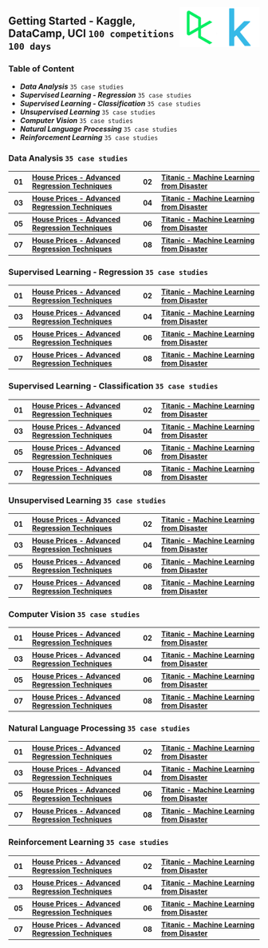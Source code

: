 <a href="/Getting-Started/README.md"><img align="right" width="80" src="/logos/kaggle.jpg"></img></a>
<a href="/Getting-Started/README.md"><img align="right" width="80" src="/logos/datacamp.jpg"></img></a>

## Getting Started - Kaggle, DataCamp, UCI `100 competitions` `100 days`

### Table of Content

- ***Data Analysis***                            `35 case studies`
- ***Supervised Learning - Regression***         `35 case studies`
- ***Supervised Learning - Classification***     `35 case studies`
- ***Unsupervised Learning***                    `35 case studies`
- ***Computer Vision***                          `35 case studies`
- ***Natural Language Processing***              `35 case studies`
- ***Reinforcement Learning***                   `35 case studies`

### Data Analysis `35 case studies`

<table>
    <tbody>
        <tr>
<th align="center" width="50px">01</th><th align="left" width="550px"><a href="https://www.kaggle.com/competitions/house-prices-advanced-regression-techniques/">House Prices - Advanced Regression Techniques</a></th>
<th align="center" width="50px">02</th><th align="left" width="550px"><a href="https://www.kaggle.com/competitions/titanic/">Titanic - Machine Learning from Disaster
</a></th>
        </tr>
        <tr>
<th align="center" width="50px">03</th><th align="left" width="550px"><a href="https://www.kaggle.com/competitions/house-prices-advanced-regression-techniques/">House Prices - Advanced Regression Techniques</a></th>
<th align="center" width="50px">04</th><th align="left" width="550px"><a href="https://www.kaggle.com/competitions/titanic/">Titanic - Machine Learning from Disaster
</a></th>
        </tr>
        <tr>
<th align="center" width="50px">05</th><th align="left" width="550px"><a href="https://www.kaggle.com/competitions/house-prices-advanced-regression-techniques/">House Prices - Advanced Regression Techniques</a></th>
<th align="center" width="50px">06</th><th align="left" width="550px"><a href="https://www.kaggle.com/competitions/titanic/">Titanic - Machine Learning from Disaster
</a></th>
        </tr>
        <tr>
<th align="center" width="50px">07</th><th align="left" width="550px"><a href="https://www.kaggle.com/competitions/house-prices-advanced-regression-techniques/">House Prices - Advanced Regression Techniques</a></th>
<th align="center" width="50px">08</th><th align="left" width="550px"><a href="https://www.kaggle.com/competitions/titanic/">Titanic - Machine Learning from Disaster
</a></th>
        </tr>
    </tbody>
</table>

### Supervised Learning - Regression `35 case studies`

<table>
    <tbody>
        <tr>
<th align="center" width="50px">01</th><th align="left" width="550px"><a href="https://www.kaggle.com/competitions/house-prices-advanced-regression-techniques/">House Prices - Advanced Regression Techniques</a></th>
<th align="center" width="50px">02</th><th align="left" width="550px"><a href="https://www.kaggle.com/competitions/titanic/">Titanic - Machine Learning from Disaster
</a></th>
        </tr>
        <tr>
<th align="center" width="50px">03</th><th align="left" width="550px"><a href="https://www.kaggle.com/competitions/house-prices-advanced-regression-techniques/">House Prices - Advanced Regression Techniques</a></th>
<th align="center" width="50px">04</th><th align="left" width="550px"><a href="https://www.kaggle.com/competitions/titanic/">Titanic - Machine Learning from Disaster
</a></th>
        </tr>
        <tr>
<th align="center" width="50px">05</th><th align="left" width="550px"><a href="https://www.kaggle.com/competitions/house-prices-advanced-regression-techniques/">House Prices - Advanced Regression Techniques</a></th>
<th align="center" width="50px">06</th><th align="left" width="550px"><a href="https://www.kaggle.com/competitions/titanic/">Titanic - Machine Learning from Disaster
</a></th>
        </tr>
        <tr>
<th align="center" width="50px">07</th><th align="left" width="550px"><a href="https://www.kaggle.com/competitions/house-prices-advanced-regression-techniques/">House Prices - Advanced Regression Techniques</a></th>
<th align="center" width="50px">08</th><th align="left" width="550px"><a href="https://www.kaggle.com/competitions/titanic/">Titanic - Machine Learning from Disaster
</a></th>
        </tr>
    </tbody>
</table>

### Supervised Learning - Classification `35 case studies`

<table>
    <tbody>
        <tr>
<th align="center" width="50px">01</th><th align="left" width="550px"><a href="https://www.kaggle.com/competitions/house-prices-advanced-regression-techniques/">House Prices - Advanced Regression Techniques</a></th>
<th align="center" width="50px">02</th><th align="left" width="550px"><a href="https://www.kaggle.com/competitions/titanic/">Titanic - Machine Learning from Disaster
</a></th>
        </tr>
        <tr>
<th align="center" width="50px">03</th><th align="left" width="550px"><a href="https://www.kaggle.com/competitions/house-prices-advanced-regression-techniques/">House Prices - Advanced Regression Techniques</a></th>
<th align="center" width="50px">04</th><th align="left" width="550px"><a href="https://www.kaggle.com/competitions/titanic/">Titanic - Machine Learning from Disaster
</a></th>
        </tr>
        <tr>
<th align="center" width="50px">05</th><th align="left" width="550px"><a href="https://www.kaggle.com/competitions/house-prices-advanced-regression-techniques/">House Prices - Advanced Regression Techniques</a></th>
<th align="center" width="50px">06</th><th align="left" width="550px"><a href="https://www.kaggle.com/competitions/titanic/">Titanic - Machine Learning from Disaster
</a></th>
        </tr>
        <tr>
<th align="center" width="50px">07</th><th align="left" width="550px"><a href="https://www.kaggle.com/competitions/house-prices-advanced-regression-techniques/">House Prices - Advanced Regression Techniques</a></th>
<th align="center" width="50px">08</th><th align="left" width="550px"><a href="https://www.kaggle.com/competitions/titanic/">Titanic - Machine Learning from Disaster
</a></th>
        </tr>
    </tbody>
</table>

### Unsupervised Learning `35 case studies`

<table>
    <tbody>
        <tr>
<th align="center" width="50px">01</th><th align="left" width="550px"><a href="https://www.kaggle.com/competitions/house-prices-advanced-regression-techniques/">House Prices - Advanced Regression Techniques</a></th>
<th align="center" width="50px">02</th><th align="left" width="550px"><a href="https://www.kaggle.com/competitions/titanic/">Titanic - Machine Learning from Disaster
</a></th>
        </tr>
        <tr>
<th align="center" width="50px">03</th><th align="left" width="550px"><a href="https://www.kaggle.com/competitions/house-prices-advanced-regression-techniques/">House Prices - Advanced Regression Techniques</a></th>
<th align="center" width="50px">04</th><th align="left" width="550px"><a href="https://www.kaggle.com/competitions/titanic/">Titanic - Machine Learning from Disaster
</a></th>
        </tr>
        <tr>
<th align="center" width="50px">05</th><th align="left" width="550px"><a href="https://www.kaggle.com/competitions/house-prices-advanced-regression-techniques/">House Prices - Advanced Regression Techniques</a></th>
<th align="center" width="50px">06</th><th align="left" width="550px"><a href="https://www.kaggle.com/competitions/titanic/">Titanic - Machine Learning from Disaster
</a></th>
        </tr>
        <tr>
<th align="center" width="50px">07</th><th align="left" width="550px"><a href="https://www.kaggle.com/competitions/house-prices-advanced-regression-techniques/">House Prices - Advanced Regression Techniques</a></th>
<th align="center" width="50px">08</th><th align="left" width="550px"><a href="https://www.kaggle.com/competitions/titanic/">Titanic - Machine Learning from Disaster
</a></th>
        </tr>
    </tbody>
</table>

### Computer Vision `35 case studies`

<table>
    <tbody>
        <tr>
<th align="center" width="50px">01</th><th align="left" width="550px"><a href="https://www.kaggle.com/competitions/house-prices-advanced-regression-techniques/">House Prices - Advanced Regression Techniques</a></th>
<th align="center" width="50px">02</th><th align="left" width="550px"><a href="https://www.kaggle.com/competitions/titanic/">Titanic - Machine Learning from Disaster
</a></th>
        </tr>
        <tr>
<th align="center" width="50px">03</th><th align="left" width="550px"><a href="https://www.kaggle.com/competitions/house-prices-advanced-regression-techniques/">House Prices - Advanced Regression Techniques</a></th>
<th align="center" width="50px">04</th><th align="left" width="550px"><a href="https://www.kaggle.com/competitions/titanic/">Titanic - Machine Learning from Disaster
</a></th>
        </tr>
        <tr>
<th align="center" width="50px">05</th><th align="left" width="550px"><a href="https://www.kaggle.com/competitions/house-prices-advanced-regression-techniques/">House Prices - Advanced Regression Techniques</a></th>
<th align="center" width="50px">06</th><th align="left" width="550px"><a href="https://www.kaggle.com/competitions/titanic/">Titanic - Machine Learning from Disaster
</a></th>
        </tr>
        <tr>
<th align="center" width="50px">07</th><th align="left" width="550px"><a href="https://www.kaggle.com/competitions/house-prices-advanced-regression-techniques/">House Prices - Advanced Regression Techniques</a></th>
<th align="center" width="50px">08</th><th align="left" width="550px"><a href="https://www.kaggle.com/competitions/titanic/">Titanic - Machine Learning from Disaster
</a></th>
        </tr>
    </tbody>
</table>

### Natural Language Processing `35 case studies`

<table>
    <tbody>
        <tr>
<th align="center" width="50px">01</th><th align="left" width="550px"><a href="https://www.kaggle.com/competitions/house-prices-advanced-regression-techniques/">House Prices - Advanced Regression Techniques</a></th>
<th align="center" width="50px">02</th><th align="left" width="550px"><a href="https://www.kaggle.com/competitions/titanic/">Titanic - Machine Learning from Disaster
</a></th>
        </tr>
        <tr>
<th align="center" width="50px">03</th><th align="left" width="550px"><a href="https://www.kaggle.com/competitions/house-prices-advanced-regression-techniques/">House Prices - Advanced Regression Techniques</a></th>
<th align="center" width="50px">04</th><th align="left" width="550px"><a href="https://www.kaggle.com/competitions/titanic/">Titanic - Machine Learning from Disaster
</a></th>
        </tr>
        <tr>
<th align="center" width="50px">05</th><th align="left" width="550px"><a href="https://www.kaggle.com/competitions/house-prices-advanced-regression-techniques/">House Prices - Advanced Regression Techniques</a></th>
<th align="center" width="50px">06</th><th align="left" width="550px"><a href="https://www.kaggle.com/competitions/titanic/">Titanic - Machine Learning from Disaster
</a></th>
        </tr>
        <tr>
<th align="center" width="50px">07</th><th align="left" width="550px"><a href="https://www.kaggle.com/competitions/house-prices-advanced-regression-techniques/">House Prices - Advanced Regression Techniques</a></th>
<th align="center" width="50px">08</th><th align="left" width="550px"><a href="https://www.kaggle.com/competitions/titanic/">Titanic - Machine Learning from Disaster
</a></th>
        </tr>
    </tbody>
</table>

### Reinforcement Learning `35 case studies`

<table>
    <tbody>
        <tr>
<th align="center" width="50px">01</th><th align="left" width="550px"><a href="https://www.kaggle.com/competitions/house-prices-advanced-regression-techniques/">House Prices - Advanced Regression Techniques</a></th>
<th align="center" width="50px">02</th><th align="left" width="550px"><a href="https://www.kaggle.com/competitions/titanic/">Titanic - Machine Learning from Disaster
</a></th>
        </tr>
        <tr>
<th align="center" width="50px">03</th><th align="left" width="550px"><a href="https://www.kaggle.com/competitions/house-prices-advanced-regression-techniques/">House Prices - Advanced Regression Techniques</a></th>
<th align="center" width="50px">04</th><th align="left" width="550px"><a href="https://www.kaggle.com/competitions/titanic/">Titanic - Machine Learning from Disaster
</a></th>
        </tr>
        <tr>
<th align="center" width="50px">05</th><th align="left" width="550px"><a href="https://www.kaggle.com/competitions/house-prices-advanced-regression-techniques/">House Prices - Advanced Regression Techniques</a></th>
<th align="center" width="50px">06</th><th align="left" width="550px"><a href="https://www.kaggle.com/competitions/titanic/">Titanic - Machine Learning from Disaster
</a></th>
        </tr>
        <tr>
<th align="center" width="50px">07</th><th align="left" width="550px"><a href="https://www.kaggle.com/competitions/house-prices-advanced-regression-techniques/">House Prices - Advanced Regression Techniques</a></th>
<th align="center" width="50px">08</th><th align="left" width="550px"><a href="https://www.kaggle.com/competitions/titanic/">Titanic - Machine Learning from Disaster
</a></th>
        </tr>
    </tbody>
</table>

